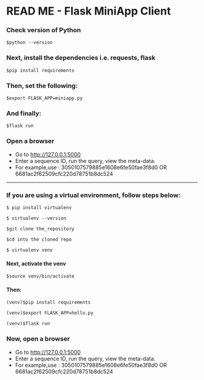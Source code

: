 # READ ME - Flask MiniApp Client 

### Check version of Python
`$python --version`

### Next, install the dependencies i.e. requests, flask
`$pip install requirements`

### Then, set the following: 
`$export FLASK_APP=miniapp.py`

### And finally: 
`$flask run`

### Open a browser
- Go to http://127.0.0.1:5000 
- Enter a sequence ID, run the query, view the meta-data. 
- For example,use :  3050107579885e1608e6fe50fae3f8d0 OR 6681ac2f62509cfc220d78751b8dc524

<hr> 

### If you are using a virtual environment, follow steps below: 

`$ pip install virtualenv`

`$ virtualenv --version`

`$git clone the_repository`

`$cd into the cloned repo`

`$ virtualenv venv`

#### Next, activate the venv
`$source venv/bin/activate`

#### Then:
`(venv)$pip install requirements`

`(venv)$export FLASK_APP=hello.py`

`(venv)$flask run` 

### Now, open a browser
- Go to http://127.0.0.1:5000 
- Enter a sequence ID, run the query, view the meta-data. 
- For example,use :  3050107579885e1608e6fe50fae3f8d0 OR 6681ac2f62509cfc220d78751b8dc524

